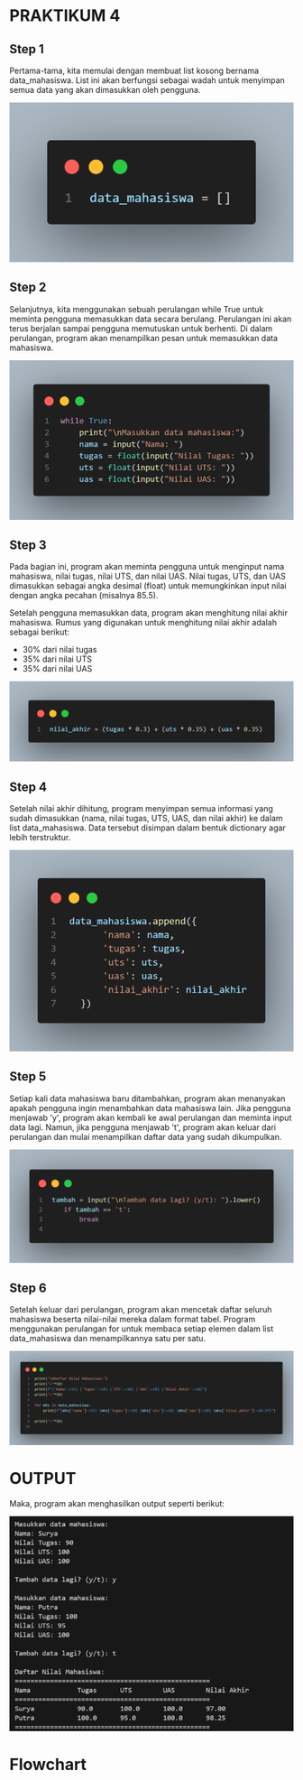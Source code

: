 # PRAKTIKUM 4

## Step 1
Pertama-tama, kita memulai dengan membuat list kosong bernama data_mahasiswa. List ini akan berfungsi sebagai wadah untuk menyimpan semua data yang akan dimasukkan oleh pengguna.

![foto](foto/ss1.png)

## Step 2
Selanjutnya, kita menggunakan sebuah perulangan while True untuk meminta pengguna memasukkan data secara berulang. Perulangan ini akan terus berjalan sampai pengguna memutuskan untuk berhenti. Di dalam perulangan, program akan menampilkan pesan untuk memasukkan data mahasiswa.

![foto](foto/ss2.png)

## Step 3
Pada bagian ini, program akan meminta pengguna untuk menginput nama mahasiswa, nilai tugas, nilai UTS, dan nilai UAS. Nilai tugas, UTS, dan UAS dimasukkan sebagai angka desimal (float) untuk memungkinkan input nilai dengan angka pecahan (misalnya 85.5).

Setelah pengguna memasukkan data, program akan menghitung nilai akhir mahasiswa. Rumus yang digunakan untuk menghitung nilai akhir adalah sebagai berikut:

* 30% dari nilai tugas
* 35% dari nilai UTS
* 35% dari nilai UAS

![foto](foto/ss3.png)

## Step 4
Setelah nilai akhir dihitung, program menyimpan semua informasi yang sudah dimasukkan (nama, nilai tugas, UTS, UAS, dan nilai akhir) ke dalam list data_mahasiswa. Data tersebut disimpan dalam bentuk dictionary agar lebih terstruktur.

![foto](foto/ss4.png)

## Step 5
Setiap kali data mahasiswa baru ditambahkan, program akan menanyakan apakah pengguna ingin menambahkan data mahasiswa lain. Jika pengguna menjawab 'y', program akan kembali ke awal perulangan dan meminta input data lagi. Namun, jika pengguna menjawab 't', program akan keluar dari perulangan dan mulai menampilkan daftar data yang sudah dikumpulkan.

![foto](foto/ss5.png)

## Step 6
Setelah keluar dari perulangan, program akan mencetak daftar seluruh mahasiswa beserta nilai-nilai mereka dalam format tabel. Program menggunakan perulangan for untuk membaca setiap elemen dalam list data_mahasiswa dan menampilkannya satu per satu.

![foto](foto/ss6.png)

# OUTPUT
Maka, program akan menghasilkan output seperti berikut:

![foto](foto/ss7.png)

# Flowchart

